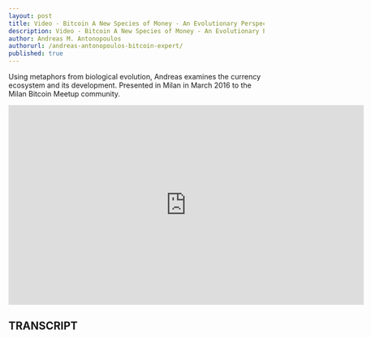 ```yaml
---
layout: post
title: Video - Bitcoin A New Species of Money - An Evolutionary Perspective on Currency
description: Video - Bitcoin A New Species of Money - An Evolutionary Perspective on Currency
author: Andreas M. Antonopoulos
authorurl: /andreas-antonopoulos-bitcoin-expert/
published: true
---
```


<p>Using metaphors from biological evolution, Andreas examines the currency ecosystem and its development. Presented in Milan in March 2016 to the Milan Bitcoin Meetup community.</p>

<center><iframe width="700" height="394" src="https://www.youtube.com/embed/G-25w7Zh8zk?list=PLPQwGV1aLnTthcG265_FYSaV24hFScvC0" frameborder="0" allowfullscreen></iframe></center>

<h2>TRANSCRIPT</h2>

